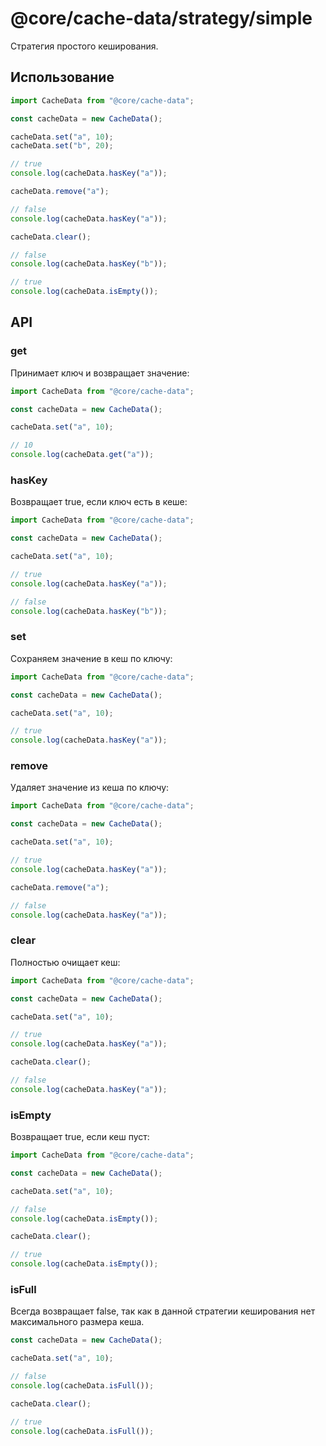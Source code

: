 # @core/cache-data/strategy/simple

Стратегия простого кеширования.

## Использование

```typescript
import CacheData from "@core/cache-data";

const cacheData = new CacheData();

cacheData.set("a", 10);
cacheData.set("b", 20);

// true
console.log(cacheData.hasKey("a"));

cacheData.remove("a");

// false
console.log(cacheData.hasKey("a"));

cacheData.clear();

// false
console.log(cacheData.hasKey("b"));

// true
console.log(cacheData.isEmpty());
```

## API

### get

Принимает ключ и возвращает значение:

```typescript
import CacheData from "@core/cache-data";

const cacheData = new CacheData();

cacheData.set("a", 10);

// 10
console.log(cacheData.get("a"));
```

### hasKey

Возвращает true, если ключ есть в кеше:

```typescript
import CacheData from "@core/cache-data";

const cacheData = new CacheData();

cacheData.set("a", 10);

// true
console.log(cacheData.hasKey("a"));

// false
console.log(cacheData.hasKey("b"));
```

### set

Сохраняем значение в кеш по ключу:

```typescript
import CacheData from "@core/cache-data";

const cacheData = new CacheData();

cacheData.set("a", 10);

// true
console.log(cacheData.hasKey("a"));
```

### remove

Удаляет значение из кеша по ключу:

```typescript
import CacheData from "@core/cache-data";

const cacheData = new CacheData();

cacheData.set("a", 10);

// true
console.log(cacheData.hasKey("a"));

cacheData.remove("a");

// false
console.log(cacheData.hasKey("a"));
```

### clear

Полностью очищает кеш:

```typescript
import CacheData from "@core/cache-data";

const cacheData = new CacheData();

cacheData.set("a", 10);

// true
console.log(cacheData.hasKey("a"));

cacheData.clear();

// false
console.log(cacheData.hasKey("a"));
```

### isEmpty

Возвращает true, если кеш пуст:

```typescript
import CacheData from "@core/cache-data";

const cacheData = new CacheData();

cacheData.set("a", 10);

// false
console.log(cacheData.isEmpty());

cacheData.clear();

// true
console.log(cacheData.isEmpty());
```

### isFull

Всегда возвращает false, так как в данной стратегии кеширования нет максимального размера кеша.

```typescript
const cacheData = new CacheData();

cacheData.set("a", 10);

// false
console.log(cacheData.isFull());

cacheData.clear();

// true
console.log(cacheData.isFull());
```

